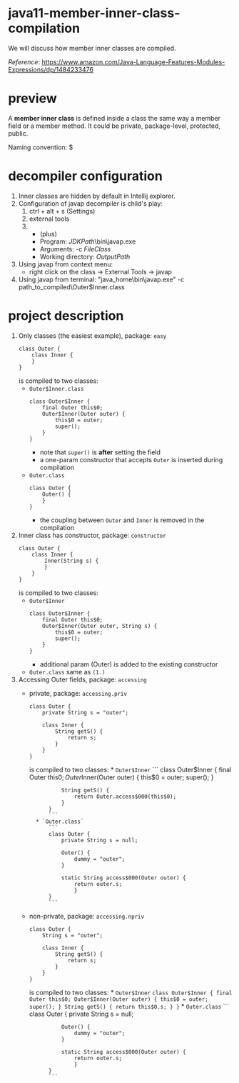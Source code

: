 # java11-member-inner-class-compilation
We will discuss how member inner classes are compiled.

_Reference_: https://www.amazon.com/Java-Language-Features-Modules-Expressions/dp/1484233476

# preview
A **member inner class** is defined inside a class the same 
way a member field or a member method. It could be private,
package-level, protected, public.

Naming convention: <outer-class-name>$<member-inner-class-name>

# decompiler configuration
1. Inner classes are hidden by default in Intellij explorer.
1. Configuration of javap decompiler is child's play:
    1. ctrl + alt + s (Settings)
    1. external tools
    1. + (plus)
        * Program: $JDKPath$\bin\javap.exe
        * Arguments: -c $FileClass$
        * Working directory: $OutputPath$
1. Using javap from context menu:
    * right click on the class -> External Tools -> javap
1. Using javap from terminal:
    "java_home\bin\javap.exe" -c path_to_compiled\Outer$Inner.class

# project description
1. Only classes (the easiest example), package: `easy`
    ```
    class Outer {
        class Inner {
        }
    }
    ```
    is compiled to two classes:
    * `Outer$Inner.class`
        ```
        class Outer$Inner {
            final Outer this$0;
            Outer$Inner(Outer outer) {
                this$0 = outer;
                super();
            }
        }
        ```
        * note that `super()` is **after** setting the field
        * a one-param constructor that accepts `Outer` is inserted during compilation
    * `Outer.class`
        ```
        class Outer {
            Outer() {
            }
        }
        ```
        * the coupling between `Outer` and `Inner` is removed 
        in the compilation
1. Inner class has constructor, package: `constructor`
    ```
    class Outer {
        class Inner {
            Inner(String s) {
            }
        }
    }
    ```
    is compiled to two classes:
    * `Outer$Inner`
        ```
        class Outer$Inner {
            final Outer this$0;
            Outer$Inner(Outer outer, String s) {
                this$0 = outer;
                super();
            }
        }
        ```
        * additional param (Outer) is added to the existing constructor
    * `Outer.class` same as `(1.)`
1. Accessing Outer fields, package: `accessing`
    * private, package: `accessing.priv`
        ```
        class Outer {
            private String s = "outer";
        
            class Inner {
                String getS() {
                    return s;
                }
            }
        }
        ```
        is compiled to two classes:
            * `Outer$Inner`
                ```
                class Outer$Inner {
                    final Outer this$0;
                    Outer$Inner(Outer outer) {
                        this$0 = outer;
                        super();
                    }
                    
                    String getS() {
                        return Outer.access$000(this$0);
                    }
                }
                ```
            * `Outer.class`
                ```
                class Outer {
                    private String s = null;
                    
                    Outer() {
                        dummy = "outer";
                    }
                    
                    static String access$000(Outer outer) {
                        return outer.s;
                        }
                }
                ```
    * non-private, package: `accessing.npriv`
        ```
        class Outer {
            String s = "outer";
        
            class Inner {
                String getS() {
                    return s;
                }
            }
        }
        ```
        is compiled to two classes:
            * `Outer$Inner`
                ```
                class Outer$Inner {
                    final Outer this$0;
                    Outer$Inner(Outer outer) {
                        this$0 = outer;
                        super();
                    }
                    String getS() {
                        return this$0.s;
                    }
                }
                ```
            * `Outer.class`
                ```
                class Outer {
                    private String s = null;
                    
                    Outer() {
                        dummy = "outer";
                    }
                    
                    static String access$000(Outer outer) {
                        return outer.s;
                        }
                }
                ```